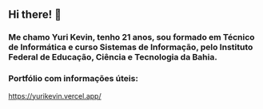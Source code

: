 ## Hi there! 👋

### Me chamo Yuri Kevin, tenho 21 anos, sou formado em Técnico de Informática e curso Sistemas de Informação, pelo Instituto Federal de Educação, Ciência e Tecnologia da Bahia.

### Portfólio com informações úteis:
https://yurikevin.vercel.app/

